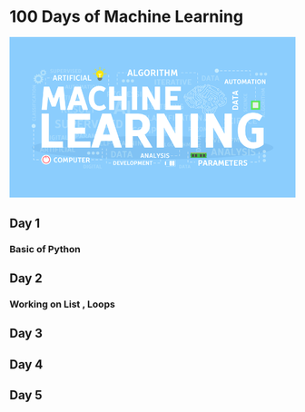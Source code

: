 # 100 Days of Machine Learning
![](/s.png)

## Day 1 

### Basic of Python 

## Day 2

### Working on List , Loops 

## Day 3

## Day 4 

## Day 5

